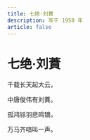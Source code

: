 ```yaml
---
title: 七绝·刘蕡
description: 写于 1958 年
article: false
---
```


# 七绝·刘蕡

千载长天起大云，

中唐俊伟有刘蕡。

孤鸿铩羽悲鸣镝，

万马齐喑叫一声。
